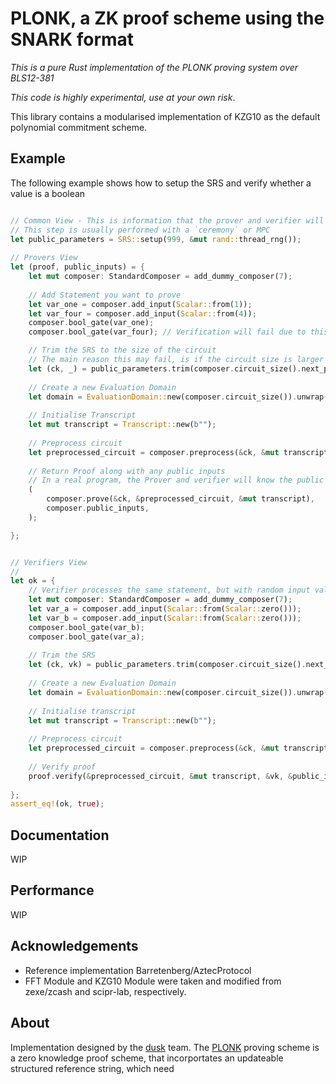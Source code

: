 # PLONK, a ZK proof scheme using the SNARK format

*This is a pure Rust implementation of the PLONK proving system over BLS12-381*

_This code is highly experimental, use at your own risk_.

This library contains a modularised implementation of KZG10 as the default polynomial commitment scheme.


## Example

The following example shows how to setup the SRS and verify whether a value is a boolean
```rust

// Common View - This is information that the prover and verifier will share
// This step is usually performed with a `ceremony` or MPC 
let public_parameters = SRS::setup(999, &mut rand::thread_rng());
  
// Provers View
let (proof, public_inputs) = {
    let mut composer: StandardComposer = add_dummy_composer(7);
        
    // Add Statement you want to prove
    let var_one = composer.add_input(Scalar::from(1));
    let var_four = composer.add_input(Scalar::from(4));
    composer.bool_gate(var_one);
    composer.bool_gate(var_four); // Verification will fail due to this being four

    // Trim the SRS to the size of the circuit
    // The main reason this may fail, is if the circuit size is larger than max_degree poly you can commit to.
    let (ck, _) = public_parameters.trim(composer.circuit_size().next_power_of_two()).unwrap();
    
    // Create a new Evaluation Domain
    let domain = EvaluationDomain::new(composer.circuit_size()).unwrap();
    
    // Initialise Transcript
    let mut transcript = Transcript::new(b"");
    
    // Preprocess circuit
    let preprocessed_circuit = composer.preprocess(&ck, &mut transcript, &domain);
            
    // Return Proof along with any public inputs
    // In a real program, the Prover and verifier will know the public inputs
    (
        composer.prove(&ck, &preprocessed_circuit, &mut transcript),
        composer.public_inputs,
    );

}; 


// Verifiers View
//
let ok = {
    // Verifier processes the same statement, but with random input values
    let mut composer: StandardComposer = add_dummy_composer(7);
    let var_a = composer.add_input(Scalar::from(Scalar::zero()));
    let var_b = composer.add_input(Scalar::from(Scalar::zero()));
    composer.bool_gate(var_b); 
    composer.bool_gate(var_a);
            
    // Trim the SRS
    let (ck, vk) = public_parameters.trim(composer.circuit_size().next_power_of_two()).unwrap();
            
    // Create a new Evaluation Domain
    let domain = EvaluationDomain::new(composer.circuit_size()).unwrap();
    
    // Initialise transcript
    let mut transcript = Transcript::new(b"");
    
    // Preprocess circuit
    let preprocessed_circuit = composer.preprocess(&ck, &mut transcript, &domain);
    
    // Verify proof
    proof.verify(&preprocessed_circuit, &mut transcript, &vk, &public_inputs)
    
};
assert_eq!(ok, true);
```

## Documentation

WIP

## Performance

WIP

## Acknowledgements

- Reference implementation Barretenberg/AztecProtocol
- FFT Module and KZG10 Module were taken and modified from zexe/zcash and scipr-lab, respectively.


## About

Implementation designed by the [dusk](https://dusk.network) team. The [PLONK](https://eprint.iacr.org/2019/953.pdf) proving scheme is a zero knowledge proof scheme, that incorportates an updateable structured reference string, which need